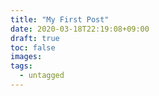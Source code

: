 ```yaml
---
title: "My First Post"
date: 2020-03-18T22:19:08+09:00
draft: true
toc: false
images:
tags:
  - untagged
---
```


